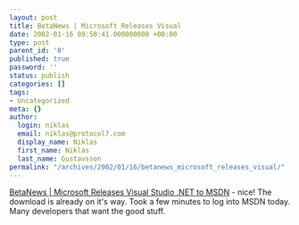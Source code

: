 ```yaml
---
layout: post
title: BetaNews | Microsoft Releases Visual
date: 2002-01-16 09:50:41.000000000 +00:00
type: post
parent_id: '0'
published: true
password: ''
status: publish
categories: []
tags:
- Uncategorized
meta: {}
author:
  login: niklas
  email: niklas@protocol7.com
  display_name: Niklas
  first_name: Niklas
  last_name: Gustavsson
permalink: "/archives/2002/01/16/betanews_microsoft_releases_visual/"
---
```

[BetaNews | Microsoft Releases Visual Studio .NET to MSDN](http://www.betanews.com/article.php3?sid=1011158168) - nice! The download is already on it's way. Took a few minutes to log into MSDN today. Many developers that want the good stuff.

